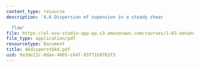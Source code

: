 ```yaml
---
content_type: resource
description: '4.6 Dispersion of supension in a steady shear

  flow'
file: https://ol-ocw-studio-app-qa.s3.amazonaws.com/courses/1-63-advanced-fluid-dynamics-of-the-environment-fall-2002/9a3de12c8dae4665c64f93f71b9763f3_46disperstbkd.pdf
file_type: application/pdf
resourcetype: Document
title: 46disperstbkd.pdf
uid: 9a3de12c-8dae-4665-c64f-93f71b9763f3
---
```


